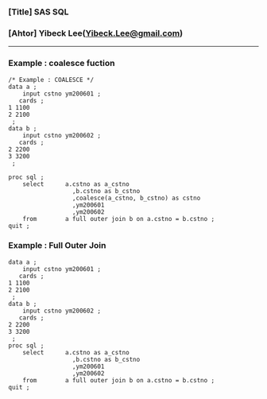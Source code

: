 ### [Title] SAS SQL
### [Ahtor] Yibeck Lee(Yibeck.Lee@gmail.com)
<hr>

### Example : coalesce fuction
```
/* Example : COALESCE */
data a ;
    input cstno ym200601 ;
   cards ;
1 1100
2 2100
 ;
data b ;
    input cstno ym200602 ;
   cards ;
2 2200
3 3200
 ;

proc sql ;
    select      a.cstno as a_cstno
                  ,b.cstno as b_cstno
                  ,coalesce(a_cstno, b_cstno) as cstno
                  ,ym200601
                  ,ym200602
    from        a full outer join b on a.cstno = b.cstno ;
quit ;
```

### Example : Full Outer Join
```
data a ;
    input cstno ym200601 ;
   cards ;
1 1100
2 2100
 ;
data b ;
    input cstno ym200602 ;
   cards ;
2 2200
3 3200
 ;
proc sql ;
    select      a.cstno as a_cstno
                  ,b.cstno as b_cstno
                  ,ym200601
                  ,ym200602
    from        a full outer join b on a.cstno = b.cstno ;
quit ;
```
